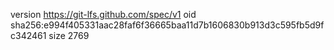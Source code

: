 version https://git-lfs.github.com/spec/v1
oid sha256:e994f405331aac28faf6f36665baa11d7b1606830b913d3c595fb5d9fc342461
size 2769
